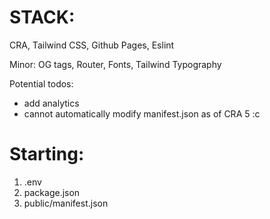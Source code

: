 # STACK:

CRA, Tailwind CSS, Github Pages, Eslint

Minor:
OG tags, Router, Fonts, Tailwind Typography

Potential todos:
* add analytics
* cannot automatically modify manifest.json as of CRA 5 :c

# Starting:

1. .env
2. package.json
3. public/manifest.json

